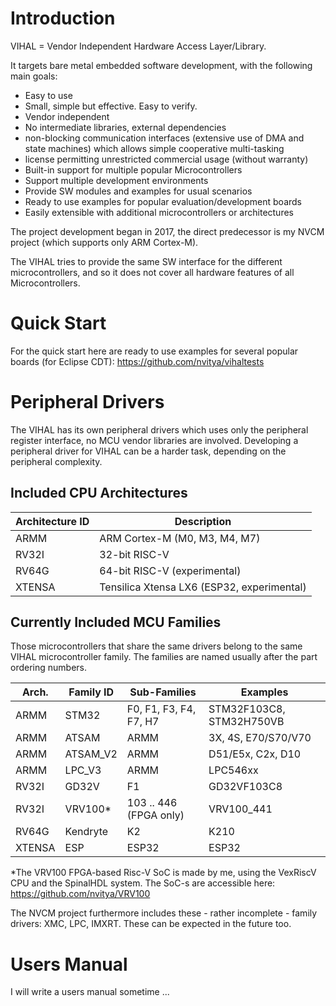 # Introduction

VIHAL = Vendor Independent Hardware Access Layer/Library.

It targets bare metal embedded software development, with the following main goals:
 - Easy to use
 - Small, simple but effective. Easy to verify.
 - Vendor independent
 - No intermediate libraries, external dependencies 
 - non-blocking communication interfaces (extensive use of DMA and state machines) which allows simple cooperative multi-tasking
 - license permitting unrestricted commercial usage (without warranty)
 - Built-in support for multiple popular Microcontrollers
 - Support multiple development environments
 - Provide SW modules and examples for usual scenarios
 - Ready to use examples for popular evaluation/development boards
 - Easily extensible with additional microcontrollers or architectures

The project development began in 2017, the direct predecessor is my NVCM project (which supports only ARM Cortex-M).

The VIHAL tries to provide the same SW interface for the different microcontrollers,
and so it does not cover all hardware features of all Microcontrollers.

# Quick Start

For the quick start here are ready to use examples for several popular boards (for Eclipse CDT):
  https://github.com/nvitya/vihaltests

# Peripheral Drivers

The VIHAL has its own peripheral drivers which uses only the peripheral register interface,
no MCU vendor libraries are involved. Developing a peripheral driver for VIHAL can be a harder task,
depending on the peripheral complexity.

## Included CPU Architectures

__Architecture ID__ | Description
--------------------|------------
ARMM  | ARM Cortex-M (M0, M3, M4, M7)
RV32I | 32-bit RISC-V
RV64G | 64-bit RISC-V (experimental)
XTENSA | Tensilica Xtensa LX6 (ESP32, experimental)

## Currently Included MCU Families

Those microcontrollers that share the same drivers belong to the same VIHAL microcontroller family. The families are named usually after the part ordering numbers.

Arch. | Family ID | Sub-Families | Examples
----------|-------|--------------|---------
ARMM   | STM32    |  F0, F1, F3, F4, F7, H7 | STM32F103C8, STM32H750VB
ARMM   | ATSAM    | ARMM | 3X, 4S, E70/S70/V70 | ATSAME3X8E, ATSAME70Q20
ARMM   | ATSAM_V2 | ARMM | D51/E5x, C2x, D10 | ATSAME51J20
ARMM   | LPC_V3   | ARMM | LPC546xx | LPC54608J512
RV32I  | GD32V    | F1 | GD32VF103C8
RV32I  | VRV100*  | 103 .. 446 (FPGA only) | VRV100_441
RV64G  | Kendryte | K2 | K210
XTENSA | ESP      | ESP32 | ESP32

*The VRV100 FPGA-based Risc-V SoC is made by me, using the VexRiscV CPU and the SpinalHDL system. The SoC-s are accessible here: https://github.com/nvitya/VRV100

The NVCM project furthermore includes these - rather incomplete - family drivers: XMC, LPC, IMXRT. These can be expected in the future too.

# Users Manual

I will write a users manual sometime ...


